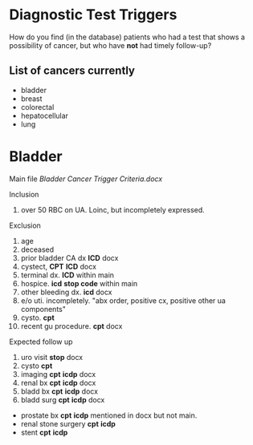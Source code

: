 Diagnostic Test Triggers
========

How do you find (in the database) patients who had a test that shows a possibility of cancer, but who have **not** had timely follow-up?

List of cancers currently
--------

- bladder
- breast
- colorectal
- hepatocellular
- lung

Bladder
========

Main file *Bladder Cancer Trigger Criteria.docx*

Inclusion

1. over 50 RBC on UA. Loinc, but incompletely expressed.

Exclusion

1. age
2. deceased
3. prior bladder CA dx **ICD** docx
4. cystect, **CPT** **ICD** docx
5. terminal dx. **ICD** within main
6. hospice. **icd** **stop code** within main
7. other bleeding dx. **icd** docx
8. e/o uti. incompletely. "abx order, positive cx, positive other ua components"
9. cysto. **cpt**
10. recent gu procedure. **cpt** docx


Expected follow up

1. uro visit **stop** docx
2. cysto **cpt**
3. imaging **cpt** **icdp** docx
4. renal bx **cpt** **icdp** docx
5. bladd bx **cpt** **icdp** docx
6. bladd surg **cpt** **icdp** docx

- prostate bx **cpt** **icdp** mentioned in docx but not main.
- renal stone surgery **cpt** **icdp**
- stent **cpt** **icdp**

